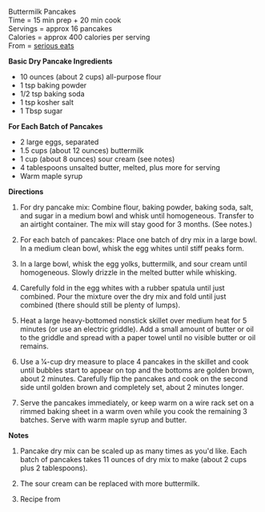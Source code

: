 Buttermilk Pancakes \
Time = 15 min prep + 20 min cook\
Servings = approx 16 pancakes\
Calories = approx 400 calories per serving \
From = [serious eats](https://www.seriouseats.com/recipes/2010/06/light-and-fluffy-pancakes-recipe.html)

**Basic Dry Pancake Ingredients**

-  10 ounces (about 2 cups) all-purpose flour
-  1 tsp baking powder
-  1/2 tsp baking soda
-  1 tsp kosher salt
-  1 Tbsp sugar

**For Each Batch of Pancakes**

-  2 large eggs, separated
-  1.5 cups (about 12 ounces) buttermilk
-  1 cup (about 8 ounces) sour cream (see notes)
-  4 tablespoons unsalted butter, melted, plus more for serving
-  Warm maple syrup

**Directions**

1.  For dry pancake mix: Combine flour, baking powder, baking soda, salt, and sugar in a medium bowl and whisk until homogeneous. Transfer to an airtight container. The mix will stay good for 3 months. (See notes.)

2. For each batch of pancakes: Place one batch of dry mix in a large bowl. In a medium clean bowl, whisk the egg whites until stiff peaks form. 

3.  In a large bowl, whisk the egg yolks, buttermilk, and sour cream until homogeneous. Slowly drizzle in the melted butter while whisking. 

4.  Carefully fold in the egg whites with a rubber spatula until just combined. Pour the mixture over the dry mix and fold until just combined (there should still be plenty of lumps).

5.  Heat a large heavy-bottomed nonstick skillet over medium heat for 5 minutes (or use an electric griddle). Add a small amount of butter or oil to the griddle and spread with a paper towel until no visible butter or oil remains. 

6.  Use a 1⁄4-cup dry measure to place 4 pancakes in the skillet and cook until bubbles start to appear on top and the bottoms are golden brown, about 2 minutes. Carefully flip the pancakes and cook on the second side until golden brown and completely set, about 2 minutes longer. 

7.  Serve the pancakes immediately, or keep warm on a wire rack set on a rimmed baking sheet in a warm oven while you cook the remaining 3 batches. Serve with warm maple syrup and butter.


**Notes**

1.  Pancake dry mix can be scaled up as many times as you'd like. Each batch of pancakes takes 11 ounces of dry mix to make (about 2 cups plus 2 tablespoons). 

2.  The sour cream can be replaced with more buttermilk.

3. Recipe from 